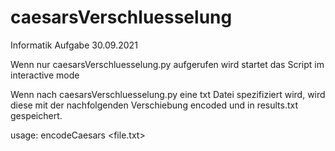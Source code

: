 # caesarsVerschluesselung
Informatik Aufgabe 30.09.2021

Wenn nur caesarsVerschluesselung.py aufgerufen wird startet das Script im interactive mode

Wenn nach caesarsVerschluesselung.py eine txt Datei spezifiziert wird, wird diese mit der nachfolgenden Verschiebung encoded und in results.txt gespeichert.

usage: encodeCaesars <file.txt> <alphabet offset>
